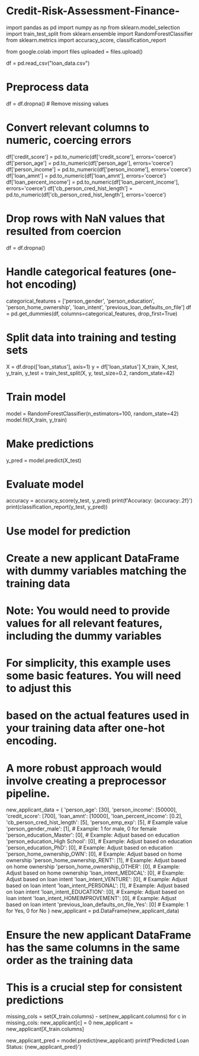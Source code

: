 # Credit-Risk-Assessment-Finance-

import pandas as pd
import numpy as np
from sklearn.model_selection import train_test_split
from sklearn.ensemble import RandomForestClassifier
from sklearn.metrics import accuracy_score, classification_report

from google.colab import files
uploaded = files.upload()

df = pd.read_csv("loan_data.csv")

# Preprocess data
df = df.dropna() # Remove missing values

# Convert relevant columns to numeric, coercing errors
df['credit_score'] = pd.to_numeric(df['credit_score'], errors='coerce')
df['person_age'] = pd.to_numeric(df['person_age'], errors='coerce')
df['person_income'] = pd.to_numeric(df['person_income'], errors='coerce')
df['loan_amnt'] = pd.to_numeric(df['loan_amnt'], errors='coerce')
df['loan_percent_income'] = pd.to_numeric(df['loan_percent_income'], errors='coerce')
df['cb_person_cred_hist_length'] = pd.to_numeric(df['cb_person_cred_hist_length'], errors='coerce')

# Drop rows with NaN values that resulted from coercion
df = df.dropna()

# Handle categorical features (one-hot encoding)
categorical_features = ['person_gender', 'person_education', 'person_home_ownership', 'loan_intent', 'previous_loan_defaults_on_file']
df = pd.get_dummies(df, columns=categorical_features, drop_first=True)


# Split data into training and testing sets
X = df.drop(['loan_status'], axis=1)
y = df['loan_status']
X_train, X_test, y_train, y_test = train_test_split(X, y, test_size=0.2, random_state=42)

# Train model
model = RandomForestClassifier(n_estimators=100, random_state=42)
model.fit(X_train, y_train)

# Make predictions
y_pred = model.predict(X_test)

# Evaluate model
accuracy = accuracy_score(y_test, y_pred)
print(f'Accuracy: {accuracy:.2f}')
print(classification_report(y_test, y_pred))

# Use model for prediction
# Create a new applicant DataFrame with dummy variables matching the training data
# Note: You would need to provide values for all relevant features, including the dummy variables
# For simplicity, this example uses some basic features. You will need to adjust this
# based on the actual features used in your training data after one-hot encoding.
# A more robust approach would involve creating a preprocessor pipeline.
new_applicant_data = {
    'person_age': [30],
    'person_income': [50000],
    'credit_score': [700],
    'loan_amnt': [10000],
    'loan_percent_income': [0.2],
    'cb_person_cred_hist_length': [5],
    'person_emp_exp': [5], # Example value
    'person_gender_male': [1], # Example: 1 for male, 0 for female
    'person_education_Master': [0], # Example: Adjust based on education
    'person_education_High School': [0], # Example: Adjust based on education
    'person_education_PhD': [0], # Example: Adjust based on education
    'person_home_ownership_OWN': [0], # Example: Adjust based on home ownership
    'person_home_ownership_RENT': [1], # Example: Adjust based on home ownership
    'person_home_ownership_OTHER': [0], # Example: Adjust based on home ownership
    'loan_intent_MEDICAL': [0], # Example: Adjust based on loan intent
    'loan_intent_VENTURE': [0], # Example: Adjust based on loan intent
    'loan_intent_PERSONAL': [1], # Example: Adjust based on loan intent
    'loan_intent_EDUCATION': [0], # Example: Adjust based on loan intent
    'loan_intent_HOMEIMPROVEMENT': [0], # Example: Adjust based on loan intent
    'previous_loan_defaults_on_file_Yes': [0] # Example: 1 for Yes, 0 for No
}
new_applicant = pd.DataFrame(new_applicant_data)

# Ensure the new applicant DataFrame has the same columns in the same order as the training data
# This is a crucial step for consistent predictions
missing_cols = set(X_train.columns) - set(new_applicant.columns)
for c in missing_cols:
    new_applicant[c] = 0
new_applicant = new_applicant[X_train.columns]


new_applicant_pred = model.predict(new_applicant)
print(f'Predicted Loan Status: {new_applicant_pred}')
